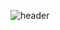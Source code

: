 ![header](https://capsule-render.vercel.app/api?type=waving&text=Ed%20Sheeran&desc=Bad%20habits&fontSize=50$fontAlignY=50&descAlignY=50)
